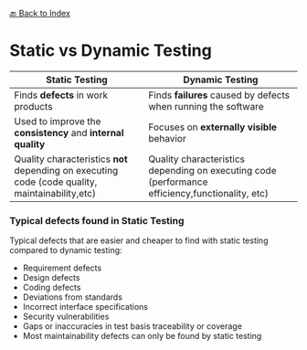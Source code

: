[🔙 Back to Index](../index.md)

# Static vs Dynamic Testing

| Static Testing                                                                                  | Dynamic Testing                                                                                 |
|-------------------------------------------------------------------------------------------------|-------------------------------------------------------------------------------------------------|
| Finds **defects** in work products                                                              | Finds **failures** caused by defects when running the software                                  |
| Used to improve the **consistency** and **internal quality**                                    | Focuses on **externally visible** behavior                                                      |
| Quality characteristics **not** depending on executing code (code quality, maintainability,etc) | Quality characteristics depending on executing code (performance efficiency,functionality, etc) |


### Typical defects found in Static Testing
Typical defects that are easier and cheaper to find with static testing compared to dynamic testing:
* Requirement defects
* Design defects
* Coding defects
* Deviations from standards
* Incorrect interface specifications
* Security vulnerabilities
* Gaps or inaccuracies in test basis traceability or coverage
* Most maintainability defects can only be found by static testing